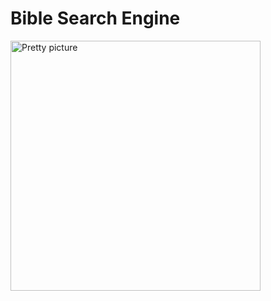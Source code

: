 # Bible Search Engine

<Image src="/home_page.png" alt="Pretty picture" width="400" height="auto" />
